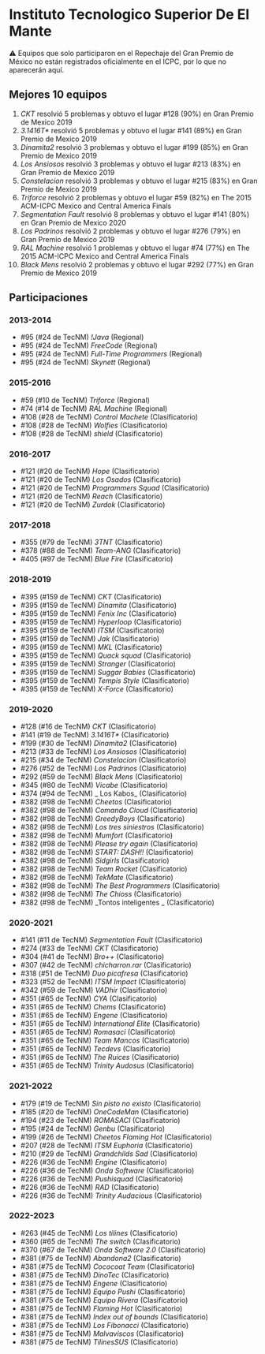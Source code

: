 # Instituto Tecnologico Superior De El Mante

:warning: Equipos que solo participaron en el Repechaje del Gran Premio de México no están registrados oficialmente en el ICPC, por lo que no aparecerán aquí.

## Mejores 10 equipos

1. _CKT_ resolvió 5 problemas y obtuvo el lugar #128 (90%) en Gran Premio de Mexico 2019
1. _3.1416T*_ resolvió 5 problemas y obtuvo el lugar #141 (89%) en Gran Premio de Mexico 2019
1. _Dinamita2_ resolvió 3 problemas y obtuvo el lugar #199 (85%) en Gran Premio de Mexico 2019
1. _Los Ansiosos_ resolvió 3 problemas y obtuvo el lugar #213 (83%) en Gran Premio de Mexico 2019
1. _Constelacion_ resolvió 3 problemas y obtuvo el lugar #215 (83%) en Gran Premio de Mexico 2019
1. _Triforce_ resolvió 2 problemas y obtuvo el lugar #59 (82%) en The 2015 ACM-ICPC Mexico and Central America Finals
1. _Segmentation Fault_ resolvió 8 problemas y obtuvo el lugar #141 (80%) en Gran Premio de Mexico 2020
1. _Los Padrinos_ resolvió 2 problemas y obtuvo el lugar #276 (79%) en Gran Premio de Mexico 2019
1. _RAL Machine_ resolvió 1 problemas y obtuvo el lugar #74 (77%) en The 2015 ACM-ICPC Mexico and Central America Finals
1. _Black Mens_ resolvió 2 problemas y obtuvo el lugar #292 (77%) en Gran Premio de Mexico 2019

## Participaciones

### 2013-2014

- #95 (#24 de TecNM) _!Java_ (Regional)
- #95 (#24 de TecNM) _FreeCode_ (Regional)
- #95 (#24 de TecNM) _Full-Time Programmers_ (Regional)
- #95 (#24 de TecNM) _Skynett_ (Regional)

### 2015-2016

- #59 (#10 de TecNM) _Triforce_ (Regional)
- #74 (#14 de TecNM) _RAL Machine_ (Regional)
- #108 (#28 de TecNM) _Control Machete_ (Clasificatorio)
- #108 (#28 de TecNM) _Wolfies_ (Clasificatorio)
- #108 (#28 de TecNM) _shield_ (Clasificatorio)

### 2016-2017

- #121 (#20 de TecNM) _Hope_ (Clasificatorio)
- #121 (#20 de TecNM) _Los Osados_ (Clasificatorio)
- #121 (#20 de TecNM) _Programmers Squad_ (Clasificatorio)
- #121 (#20 de TecNM) _Reach_ (Clasificatorio)
- #121 (#20 de TecNM) _Zurdok_ (Clasificatorio)

### 2017-2018

- #355 (#79 de TecNM) _3TNT_ (Clasificatorio)
- #378 (#88 de TecNM) _Team-ANG_ (Clasificatorio)
- #405 (#97 de TecNM) _Blue Fire_ (Clasificatorio)

### 2018-2019

- #395 (#159 de TecNM) _CKT_ (Clasificatorio)
- #395 (#159 de TecNM) _Dinamita_ (Clasificatorio)
- #395 (#159 de TecNM) _Fenix Inc_ (Clasificatorio)
- #395 (#159 de TecNM) _Hyperloop_ (Clasificatorio)
- #395 (#159 de TecNM) _ITSM_ (Clasificatorio)
- #395 (#159 de TecNM) _Jak_ (Clasificatorio)
- #395 (#159 de TecNM) _MKL_ (Clasificatorio)
- #395 (#159 de TecNM) _Quack squad_ (Clasificatorio)
- #395 (#159 de TecNM) _Stranger_ (Clasificatorio)
- #395 (#159 de TecNM) _Suggar Babies_ (Clasificatorio)
- #395 (#159 de TecNM) _Tempis Style_ (Clasificatorio)
- #395 (#159 de TecNM) _X-Force_ (Clasificatorio)

### 2019-2020

- #128 (#16 de TecNM) _CKT_ (Clasificatorio)
- #141 (#19 de TecNM) _3.1416T*_ (Clasificatorio)
- #199 (#30 de TecNM) _Dinamita2_ (Clasificatorio)
- #213 (#33 de TecNM) _Los Ansiosos_ (Clasificatorio)
- #215 (#34 de TecNM) _Constelacion_ (Clasificatorio)
- #276 (#52 de TecNM) _Los Padrinos_ (Clasificatorio)
- #292 (#59 de TecNM) _Black Mens_ (Clasificatorio)
- #345 (#80 de TecNM) _Vicabe_ (Clasificatorio)
- #374 (#94 de TecNM) _ Los Kabos_ (Clasificatorio)
- #382 (#98 de TecNM) _Cheetos_ (Clasificatorio)
- #382 (#98 de TecNM) _Comando Cloud_ (Clasificatorio)
- #382 (#98 de TecNM) _GreedyBoys_ (Clasificatorio)
- #382 (#98 de TecNM) _Los tres siniestros_ (Clasificatorio)
- #382 (#98 de TecNM) _Mumfort_ (Clasificatorio)
- #382 (#98 de TecNM) _Please try again_ (Clasificatorio)
- #382 (#98 de TecNM) _START: DASH!!_ (Clasificatorio)
- #382 (#98 de TecNM) _Sidgirls_ (Clasificatorio)
- #382 (#98 de TecNM) _Team Rocket_ (Clasificatorio)
- #382 (#98 de TecNM) _TekMate_ (Clasificatorio)
- #382 (#98 de TecNM) _The Best Programmers_ (Clasificatorio)
- #382 (#98 de TecNM) _The Chioss_ (Clasificatorio)
- #382 (#98 de TecNM) _Tontos inteligentes _ (Clasificatorio)

### 2020-2021

- #141 (#11 de TecNM) _Segmentation Fault_ (Clasificatorio)
- #274 (#33 de TecNM) _CKT_ (Clasificatorio)
- #304 (#41 de TecNM) _Bro++_ (Clasificatorio)
- #307 (#42 de TecNM) _chicharron.rar_ (Clasificatorio)
- #318 (#51 de TecNM) _Duo picafresa_ (Clasificatorio)
- #323 (#52 de TecNM) _ITSM Impact_ (Clasificatorio)
- #342 (#59 de TecNM) _VADhir_ (Clasificatorio)
- #351 (#65 de TecNM) _CYA_ (Clasificatorio)
- #351 (#65 de TecNM) _Chems_ (Clasificatorio)
- #351 (#65 de TecNM) _Engene_ (Clasificatorio)
- #351 (#65 de TecNM) _International Elite_ (Clasificatorio)
- #351 (#65 de TecNM) _Romasaci_ (Clasificatorio)
- #351 (#65 de TecNM) _Team Mancos_ (Clasificatorio)
- #351 (#65 de TecNM) _Tecdevs_ (Clasificatorio)
- #351 (#65 de TecNM) _The Ruices_ (Clasificatorio)
- #351 (#65 de TecNM) _Trinity Audosus_ (Clasificatorio)

### 2021-2022

- #179 (#19 de TecNM) _Sin pisto no existo_ (Clasificatorio)
- #185 (#20 de TecNM) _OneCodeMan_ (Clasificatorio)
- #194 (#23 de TecNM) _ROMASACI_ (Clasificatorio)
- #195 (#24 de TecNM) _Genbu_ (Clasificatorio)
- #199 (#26 de TecNM) _Cheetos Flaming Hot_ (Clasificatorio)
- #207 (#28 de TecNM) _ITSM Euphoria_ (Clasificatorio)
- #210 (#29 de TecNM) _Grandchilds Sad_ (Clasificatorio)
- #226 (#36 de TecNM) _Engine_ (Clasificatorio)
- #226 (#36 de TecNM) _Onda Software_ (Clasificatorio)
- #226 (#36 de TecNM) _Pushisquad_ (Clasificatorio)
- #226 (#36 de TecNM) _RAD_ (Clasificatorio)
- #226 (#36 de TecNM) _Trinity Audacious_ (Clasificatorio)

### 2022-2023

- #263 (#45 de TecNM) _Los tilines_ (Clasificatorio)
- #360 (#65 de TecNM) _The switch_ (Clasificatorio)
- #370 (#67 de TecNM) _Onda Software 2.0_ (Clasificatorio)
- #381 (#75 de TecNM) _Abandona2_ (Clasificatorio)
- #381 (#75 de TecNM) _Cococoat Team_ (Clasificatorio)
- #381 (#75 de TecNM) _DinoTec_ (Clasificatorio)
- #381 (#75 de TecNM) _Engene_ (Clasificatorio)
- #381 (#75 de TecNM) _Equipo Pushi_ (Clasificatorio)
- #381 (#75 de TecNM) _Equipo Rivera_ (Clasificatorio)
- #381 (#75 de TecNM) _Flaming Hot_ (Clasificatorio)
- #381 (#75 de TecNM) _Index out of bounds_ (Clasificatorio)
- #381 (#75 de TecNM) _Los Fibonacci_ (Clasificatorio)
- #381 (#75 de TecNM) _Malvaviscos_ (Clasificatorio)
- #381 (#75 de TecNM) _TilinesSUS_ (Clasificatorio)



